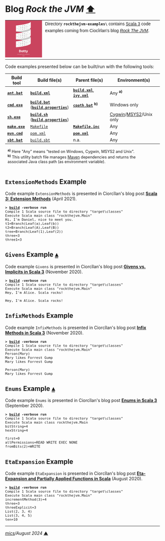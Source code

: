 # <span id="top">Blog <i>Rock the JVM</i></span> <span style="size:30%;"><a href="../README.md">⬆</a></span>

<table style="font-family:Helvetica,Arial;line-height:1.6;">
  <tr>
  <td style="border:0;padding:0 10px 0 0;min-width:120px;">
    <a href="https://dotty.epfl.ch/" rel="external"><img style="border:0;width:120px;" src="../docs/images/dotty.png" alt="Dotty project" /></a>
  </td>
  <td style="border:0;padding:0;vertical-align:text-top;">
    Directory <strong><code>rockthejvm-examples\</code></strong> contains <a href="https://dotty.epfl.ch/" rel="external">Scala 3</a> code examples coming from Ciocîrlan's blog <a href="https://blog.rockthejvm.com/" rel="external"><i>Rock The JVM</i></a>.
  </td>
  </tr>
</table>

Code examples presented below can be built/run with the following tools:

| Build tool                    | Build file(s)                    | Parent file(s)                               | Environment(s) |
|-------------------------------|------------------------------------------|----------------------------------------------|---------|
| [**`ant.bat`**][apache_ant_cli]   | [**`build.xml`**](Enums/build.xml) | [**`build.xml`**](./build.xml), [**`ivy.xml`**](ivy.xml) | Any <sup><b>a)</b></sup> |
| [**`cmd.exe`**][cmd_cli] | [**`build.bat`**](Enums/build.bat)<br/>([**`build.properties`**](Enums/project/build.properties)) | [**`cpath.bat`**](./cpath.bat) <sup><b>b)</b></sup>              | Windows only |
| [**`sh.exe`**][sh_cli] | [**`build.sh`**](Enums/build.sh)<br/>([**`build.properties`**](Enums/project/build.properties)) |                   | [Cygwin]/[MSYS2]/Unix only |
| [**`make.exe`**][gmake_cli]       | [`Makefile`](Enums/Makefile)   | [**`Makefile.inc`**](./Makefile.inc)         | Any|
| [**`mvn.cmd`**][apache_maven_cli] | [`pom.xml`](Enums/pom.xml)     | [**`pom.xml`**](./pom.xml)                   | Any |
| [**`sbt.bat`**][sbt_cli]          | [`build.sbt`](Enums/build.sbt) | n.a.                                         | Any |
<div style="margin:0 10% 0 8px;font-size:90%;">
<sup><b>a)</b></sup> Here "Any" means "tested on Windows, Cygwin, MSYS2 and Unix".<br/>
<sup><b>b)</b></sup> This utility batch file manages <a href="https://maven.apache.org/" rel="external">Maven</a> dependencies and returns the associated Java class path (as environment variable).<br/>&nbsp;</div>

## <span id="extension-methods">`ExtensionMethods` Example</span>

Code example `ExtensionMethods` is presented in Ciorcîlan's blog post [**Scala 3: Extension Methods**](https://blog.rockthejvm.com/scala-3-extension-methods/) (April 2021).

<pre style="font-size:80%;">
<b>&gt; <a href="./ExtensionMethods/build.bat">build</a> -verbose run</b>
Compile 1 Scala source file to directory "target\classes"
Execute Scala main class "rockthejvm.Main"
Hi, I'm Daniel, nice to meet you.
t1=Branch(Leaf(a),Leaf(b))
t2=Branch(Leaf(A),Leaf(B))
tree=Branch(Leaf(1),Leaf(2))
three=3
three1=3
</pre>

## <span id="givens">`Givens` Example</span> [**&#x25B4;**](#top)

Code example `Givens` is presented in Ciorcîlan's blog post [**Givens vs. Implicits in Scala 3**](https://blog.rockthejvm.com/givens-vs-implicits/) (November 2020).

<pre style="font-size:80%;">
<b>&gt; <a href="./Givens/build.bat">build</a> -verbose run</b>
Compile 1 Scala source file to directory "target\classes"
Execute Scala main class "rockthejvm.Main"
Hey, I'm Alice. Scala rocks!

Hey, I'm Alice. Scala rocks!
</pre>

## <span id="infix-methods">`InfixMethods` Example</span>

Code example `InfixMethods` is presented in Ciorcîlan's blog post [**Infix Methods in Scala 3**](https://blog.rockthejvm.com/scala-3-infix-methods/) (November 2020).

<pre style="font-size:80%;">
<b>&gt; <a href="./InfixMethods/build.bat">build</a> -verbose run</b>
Compile 1 Scala source file to directory "target\classes"
Execute Scala main class "rockthejvm.Main"
Person(Mary)
Mary likes Forrest Gump
Mary likes Forrest Gump

Person(Mary)
Mary likes Forrest Gump
</pre>

## <span id="enums">`Enums` Example</span> [**&#x25B4;**](#top)

Code example `Enums` is presented in Ciorcîlan's blog post [**Enums in Scala 3**](https://blog.rockthejvm.com/enums-scala-3/) (September 2020).

<pre style="font-size:80%;">
<b>&gt; <a href="./Enums/build.bat">build</a> -verbose run</b>
Compile 1 Scala source file to directory "target\classes"
Execute Scala main class rockthejvm.Main
bitString=4
hexString=4
&nbsp;
first=0
allPermissions=READ WRITE EXEC NONE
fromBits(2)=WRITE
</pre>

## <span id="eta-expansion">`EtaExpansion` Example</span>

Code example `EtaExpansion` is presented in Ciorcîlan's blog post [**Eta-Expansion and Partially Applied Functions in Scala**](https://blog.rockthejvm.com/eta-expansion-and-paf/) (August 2020).

<pre style="font-size:80%;">
<b>&gt; <a href="./EtaExpansion/build.bat">build</a> -verbose run</b>
Compile 1 Scala source file to directory "target\classes"
Execute Scala main class "rockthejvm.Main"
incrementMethod(3)=4
three=3
threeExplicit=3
List(2, 3, 4)
List(3, 4, 5)
ten=10
</pre>

***

*[mics](https://lampwww.epfl.ch/~michelou/)/August 2024* [**&#9650;**](#top)
<span id="bottom">&nbsp;</span>

<!-- link refs -->

[apache_ant_cli]: https://ant.apache.org/manual/running.html
[apache_ant_faq]: https://ant.apache.org/faq.html#ant-name
[apache_ant_ivy]: https://ant.apache.org/ivy/
[apache_ant_ivy_relnotes]: https://ant.apache.org/ivy/history/2.5.0/release-notes.html
[apache_foundation]: https://maven.apache.org/docs/history.html
[apache_history]: https://ant.apache.org/faq.html#history
[apache_maven_about]: https://maven.apache.org/what-is-maven.html
[apache_maven_cli]: https://maven.apache.org/ref/3.6.3/maven-embedder/cli.html
[bash]: https://en.wikipedia.org/wiki/Bash_(Unix_shell)
[bazel_cli]: https://docs.bazel.build/versions/master/command-line-reference.html
[cfr_releases]: https://www.benf.org/other/cfr/
[cmd_cli]: https://learn.microsoft.com/en-us/windows-server/administration/windows-commands/cmd
[cygwin]: https://cygwin.com/install.html
[gmake_cli]: http://www.glue.umd.edu/lsf-docs/man/gmake.html
[gradle_groovy]: https://www.groovy-lang.org/
[gradle_app_plugin]: https://docs.gradle.org/current/userguide/application_plugin.html#header
[gradle_cli]: https://docs.gradle.org/current/userguide/command_line_interface.html
[gradle_java_plugin]: https://docs.gradle.org/current/userguide/java_plugin.html
[gradle_plugins]: https://docs.gradle.org/current/userguide/plugins.html
[gradle_wrapper]: https://docs.gradle.org/current/userguide/gradle_wrapper.html
[lightbend]: https://www.lightbend.com/
[microsoft_powershell]: https://docs.microsoft.com/en-us/powershell/scripting/getting-started/getting-started-with-windows-powershell?view=powershell-6
[make]: https://en.wikipedia.org/wiki/Make_(software)
[man1_diff]: https://www.linux.org/docs/man1/diff.html
[mill_cli]: https://www.lihaoyi.com/mill/#command-line-tools
[mvn_cli]: https://maven.apache.org/ref/3.6.3/maven-embedder/cli.html
[msys2]: https://www.msys2.org/
[sbt_cli]: https://www.scala-sbt.org/1.x/docs/Command-Line-Reference.html
[sbt_docs_defs]: https://www.scala-sbt.org/1.0/docs/Basic-Def.html
[scala]: https://www.scala-lang.org/
[scala3_home]: https://dotty.epfl.ch/
[sh_cli]: https://man7.org/linux/man-pages/man1/sh.1p.html
[windows_stderr]: https://support.microsoft.com/en-us/help/110930/redirecting-error-messages-from-command-prompt-stderr-stdout
[zip_archive]: https://www.howtogeek.com/178146/

